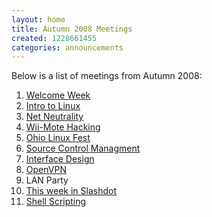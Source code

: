 ```yaml
---
layout: home
title: Autumn 2008 Meetings
created: 1228661455
categories: announcements
---
```

Below is a list of meetings from Autumn 2008:

1.  [Welcome Week](/welcome2008)
2.  [Intro to Linux](/linux_intro-au08)
3.  [Net Neutrality](/net_neutrality-au08)
4.  [Wii-Mote Hacking](/wiimote-au08)
5.  [Ohio Linux Fest](/linuxfest2008)
6.  [Source Control Managment](/src_ctrl_mgnt-au08)
7.  [Interface Design](/interface_design-au08)
8.  [OpenVPN](/openvpn-au08)
9.  LAN Party
10.  [This week in Slashdot](/twis-au08)
11.  [Shell Scripting](/bash-au08)
